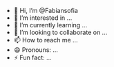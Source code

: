 - 👋 Hi, I’m @Fabiansofia
- 👀 I’m interested in ...
- 🌱 I’m currently learning ...
- 💞️ I’m looking to collaborate on ...
- 📫 How to reach me ...
- 😄 Pronouns: ...
- ⚡ Fun fact: ...

<!---
Fabiansofia/Fabiansofia is a ✨ special ✨ repository because its `README.md` (this file) appears on your GitHub profile.
You can click the Preview link to take a look at your changes.
--->
